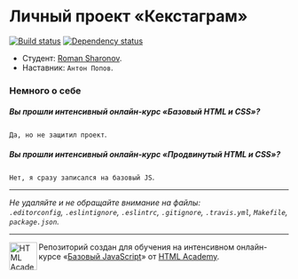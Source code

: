 # Личный проект «Кекстаграм»

[![Build status][travis-image]][travis-url]
[![Dependency status][dependency-image]][dependency-url]

* Студент: [Roman Sharonov](https://htmlacademy.ru/profile/id103107).
* Наставник: `Антон Попов`.

### Немного о себе

##### Вы прошли интенсивный онлайн-курс «Базовый HTML и CSS»?
`Да, но не защитил проект`.

##### Вы прошли интенсивный онлайн-курс «Продвинутый HTML и CSS»?
`Нет, я сразу записался на базовый JS`.

---

_Не удаляйте и не обращайте внимание на файлы:_<br>
_`.editorconfig`, `.eslintignore`, `.eslintrc`, `.gitignore`, `.travis.yml`, `Makefile`, `package.json`._

---

<a href="https://htmlacademy.ru/js_intensive"><img align="left" width="50" height="50" title="HTML Academy" src="https://up.htmlacademy.ru/static/img/intensive/javascript/logo-for-github.svg"></a>

Репозиторий создан для обучения на интенсивном онлайн-курсе «[Базовый JavaScript](https://htmlacademy.ru/js_intensive)» от [HTML Academy](https://htmlacademy.ru).

[travis-image]: https://travis-ci.org/htmlacademy-javascript/103107-kekstagram.svg?branch=master
[travis-url]: https://travis-ci.org/htmlacademy-javascript/103107-kekstagram
[dependency-image]: https://david-dm.org/htmlacademy-javascript/103107-kekstagram.svg?style=flat-square
[dependency-url]: https://david-dm.org/htmlacademy-javascript/103107-kekstagram
